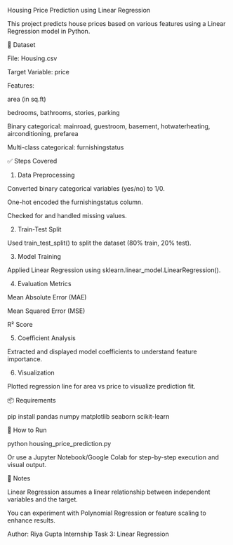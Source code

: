 Housing Price Prediction using Linear Regression

This project predicts house prices based on various features using a Linear Regression model in Python.

📁 Dataset

File: Housing.csv

Target Variable: price

Features:

area (in sq.ft)

bedrooms, bathrooms, stories, parking

Binary categorical: mainroad, guestroom, basement, hotwaterheating, airconditioning, prefarea

Multi-class categorical: furnishingstatus



✅ Steps Covered

1. Data Preprocessing

Converted binary categorical variables (yes/no) to 1/0.

One-hot encoded the furnishingstatus column.

Checked for and handled missing values.


2. Train-Test Split

Used train_test_split() to split the dataset (80% train, 20% test).


3. Model Training

Applied Linear Regression using sklearn.linear_model.LinearRegression().


4. Evaluation Metrics

Mean Absolute Error (MAE)

Mean Squared Error (MSE)

R² Score


5. Coefficient Analysis

Extracted and displayed model coefficients to understand feature importance.


6. Visualization

Plotted regression line for area vs price to visualize prediction fit.


📦 Requirements

pip install pandas numpy matplotlib seaborn scikit-learn

🚀 How to Run

python housing_price_prediction.py

Or use a Jupyter Notebook/Google Colab for step-by-step execution and visual output.

📌 Notes

Linear Regression assumes a linear relationship between independent variables and the target.

You can experiment with Polynomial Regression or feature scaling to enhance results.




Author: Riya Gupta 
Internship Task 3: Linear Regression
